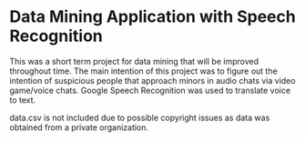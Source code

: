 # Data Mining Application with Speech Recognition
This was a short term project for data mining that will be improved throughout time. 
The main intention of this project was to figure out the intention of suspicious people that approach minors in audio chats via video game/voice chats. Google Speech Recognition was used to translate voice to text.

data.csv is not included due to possible copyright issues as data was obtained from a private organization.
